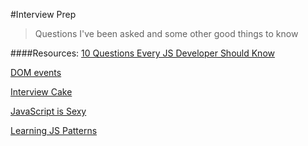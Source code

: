 #Interview Prep
>Questions I've been asked and some other good things to know

####Resources:
[10 Questions Every JS Developer Should Know](https://medium.com/javascript-scene/10-interview-questions-every-javascript-developer-should-know-6fa6bdf5ad95#.wnhwoz4cx)

[DOM events](http://dom.events/)

[Interview Cake](https://www.interviewcake.com/)

[JavaScript is Sexy](http://javascriptissexy.com/16-javascript-concepts-you-must-know-well/)

[Learning JS Patterns](https://addyosmani.com/resources/essentialjsdesignpatterns/book/)